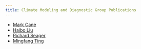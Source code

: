 ```yaml
---
title: Climate Modeling and Diagnostic Group Publications
---
```


- [Mark Cane](http://ocp-cmdg.github.io/publications/pages/Cane.htm)
- [Haibo Liu](http://ocp-cmdg.github.io/publications/pages/Haibo.htm)
- [Richard Seager](http://ocp-cmdg.github.io/publications/pages/Seager.htm)
- [Mingfang Ting](http://ocp-cmdg.github.io/publications/pages/Ting.htm)
